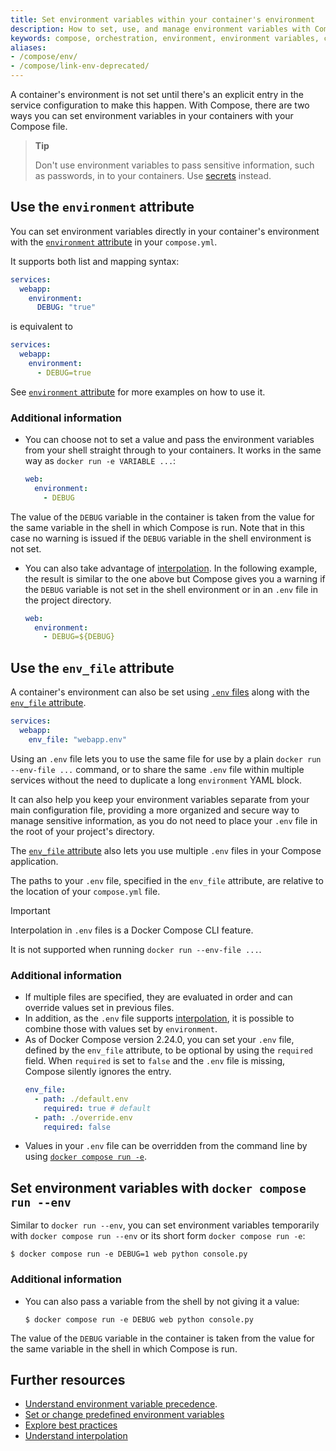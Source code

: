 ```yaml
---
title: Set environment variables within your container's environment
description: How to set, use, and manage environment variables with Compose
keywords: compose, orchestration, environment, environment variables, container environment variables
aliases:
- /compose/env/
- /compose/link-env-deprecated/
---
```


A container's environment is not set until there's an explicit entry in the service configuration to make this happen. With Compose, there are two ways you can set environment variables in your containers with your Compose file. 

>**Tip**
>
> Don't use environment variables to pass sensitive information, such as passwords, in to your containers. Use [secrets](../use-secrets.md) instead.


## Use the `environment` attribute

You can set environment variables directly in your container's environment with the
[`environment` attribute](/reference/compose-file/05-services.md#environment) in your `compose.yml`. 

It supports both list and mapping syntax:

```yaml
services:
  webapp:
    environment:
      DEBUG: "true"
```
is equivalent to 
```yaml
services:
  webapp:
    environment:
      - DEBUG=true
```

See [`environment` attribute](/reference/compose-file/05-services.md#environment) for more examples on how to use it. 

### Additional information 

- You can choose not to set a value and pass the environment variables from your shell straight through to your containers. It works in the same way as `docker run -e VARIABLE ...`:
  ```yaml
  web:
    environment:
      - DEBUG
  ```
The value of the `DEBUG` variable in the container is taken from the value for the same variable in the shell in which Compose is run. Note that in this case no warning is issued if the `DEBUG` variable in the shell environment is not set. 

- You can also take advantage of [interpolation](variable-interpolation.md#interpolation-syntax). In the following example, the result is similar to the one above but Compose gives you a warning if the `DEBUG` variable is not set in the shell environment or in an `.env` file in the project directory.

  ```yaml
  web:
    environment:
      - DEBUG=${DEBUG}
  ```

## Use the `env_file` attribute

A container's environment can also be set using [`.env` files](variable-interpolation.md#env-file) along with the [`env_file` attribute](/reference/compose-file/05-services.md#env_file).

```yaml
services:
  webapp:
    env_file: "webapp.env"
```

Using an `.env` file lets you to use the same file for use by a plain `docker run --env-file ...` command, or to share the same `.env` file within multiple services without the need to duplicate a long `environment` YAML block.

It can also help you keep your environment variables separate from your main configuration file, providing a more organized and secure way to manage sensitive information, as you do not need to place your `.env` file in the root of your project's directory.

The [`env_file` attribute](/reference/compose-file/05-services.md#env_file) also lets you use multiple `.env` files in your Compose application.  

The paths to your `.env` file, specified in the `env_file` attribute, are relative to the location of your `compose.yml` file. 

> [!IMPORTANT]
>
> Interpolation in `.env` files is a Docker Compose CLI feature.
>
> It is not supported when running `docker run --env-file ...`.

### Additional information 

- If multiple files are specified, they are evaluated in order and can override values set in previous files.
- In addition, as the `.env` file supports [interpolation](variable-interpolation.md), it is possible to combine those with values set by `environment`. 
- As of Docker Compose version 2.24.0, you can set your `.env` file, defined by the `env_file` attribute, to be optional by using the `required` field. When `required` is set to `false` and the `.env` file is missing, Compose silently ignores the entry.
  ```yaml
  env_file:
    - path: ./default.env
      required: true # default
    - path: ./override.env
      required: false
  ``` 
- Values in your `.env` file can be overridden from the command line by using [`docker compose run -e`](#set-environment-variables-with-docker-compose-run---env). 

## Set environment variables with `docker compose run --env`

Similar to `docker run --env`, you can set environment variables temporarily with `docker compose run --env` or its short form `docker compose run -e`:

```console
$ docker compose run -e DEBUG=1 web python console.py
```

### Additional information 

- You can also pass a variable from the shell by not giving it a value:

  ```console
  $ docker compose run -e DEBUG web python console.py
  ```

The value of the `DEBUG` variable in the container is taken from the value for the same variable in the shell in which Compose is run.

## Further resources

- [Understand environment variable precedence](envvars-precedence.md).
- [Set or change predefined environment variables](envvars.md)
- [Explore best practices](best-practices.md)
- [Understand interpolation](variable-interpolation.md)
